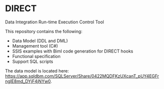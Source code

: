 # DIRECT
Data Integration Run-time Execution Control Tool

This repository contains the following:

* Data Model (DDL and DML)
* Management tool (C#)
* SSIS examples with Biml code generation for DIRECT hooks
* Functional specification
* Support SQL scripts



The data model is located here: https://app.sqldbm.com/SQLServer/Share/0422MQDFKzUXcanT_pUY4EGFrngIE8md_DYjF4jNYw0.